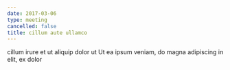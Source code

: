 ```yaml
---
date: 2017-03-06
type: meeting
cancelled: false
title: cillum aute ullamco
---
```

cillum irure et ut aliquip dolor ut Ut ea ipsum veniam, do magna adipiscing in elit, ex dolor
